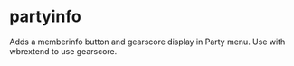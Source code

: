 # partyinfo
Adds a memberinfo button and gearscore display in Party menu. Use with wbrextend to use gearscore.